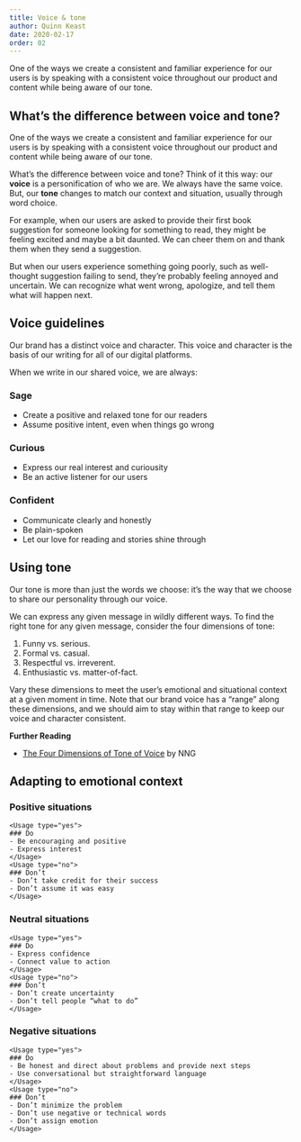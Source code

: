 ```yaml
---
title: Voice & tone
author: Quinn Keast
date: 2020-02-17
order: 02
---
```


One of the ways we create a consistent and familiar experience for our users is by speaking with a consistent voice throughout our product and content while being aware of our tone.

## What’s the difference between voice and tone?

One of the ways we create a consistent and familiar experience for our users is by speaking with a consistent voice throughout our product and content while being aware of our tone.

What’s the difference between voice and tone? Think of it this way: our **voice** is a personification of who we are. We always have the same voice. But, our **tone** changes to match our context and situation, usually through word choice.

For example, when our users are asked to provide their first book suggestion for someone looking for something to read, they might be feeling excited and maybe a bit daunted. We can cheer them on and thank them when they send a suggestion.

But when our users experience something going poorly, such as well-thought suggestion failing to send, they’re probably feeling annoyed and uncertain. We can recognize what went wrong, apologize, and tell them what will happen next.

## Voice guidelines

Our brand has a distinct voice and character. This voice and character is the basis of our writing for all of our digital platforms.

When we write in our shared voice, we are always:

### Sage

- Create a positive and relaxed tone for our readers
- Assume positive intent, even when things go wrong

### Curious

- Express our real interest and curiousity
- Be an active listener for our users
   
### Confident

- Communicate clearly and honestly
- Be plain-spoken
- Let our love for reading and stories shine through
    
## Using tone

Our tone is more than just the words we choose: it’s the way that we choose to share our personality through our voice.

We can express any given message in wildly different ways. To find the right tone for any given message, consider the four dimensions of tone:

1. Funny vs. serious.
2. Formal vs. casual.
3. Respectful vs. irreverent.
4. Enthusiastic vs. matter-of-fact.

Vary these dimensions to meet the user’s emotional and situational context at a given moment in time. Note that our brand voice has a “range” along these dimensions, and we should aim to stay within that range to keep our voice and character consistent.

**Further Reading**  
- [The Four Dimensions of Tone of Voice](https://www.nngroup.com/articles/tone-of-voice-dimensions/) by NNG

## Adapting to emotional context 

### Positive situations

```usage
<Usage type="yes">
### Do
- Be encouraging and positive
- Express interest
</Usage>
<Usage type="no">
### Don’t
- Don’t take credit for their success
- Don’t assume it was easy
</Usage>
```

### Neutral situations

```usage
<Usage type="yes">
### Do
- Express confidence 
- Connect value to action
</Usage>
<Usage type="no">
### Don’t
- Don’t create uncertainty 
- Don’t tell people “what to do”
</Usage>
```

### Negative situations

```usage
<Usage type="yes">
### Do
- Be honest and direct about problems and provide next steps
- Use conversational but straightforward language
</Usage>
<Usage type="no">
### Don’t
- Don’t minimize the problem
- Don’t use negative or technical words
- Don’t assign emotion
</Usage>
```